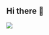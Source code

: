 ## Hi there 👋

<!--
**gkdms13572/gkdms13572** is a ✨ _special_ ✨ repository because its `README.md` (this file) appears on your GitHub profile.

Here are some ideas to get you started:

- 🔭 I’m currently working on ...
- 🌱 I’m currently learning ...
- 👯 I’m looking to collaborate on ...
- 🤔 I’m looking for help with ...
- 💬 Ask me about ...
- 📫 How to reach me: ...
- 😄 Pronouns: ...
- ⚡ Fun fact: ...
-->
<a href="https://github.com/gkdms13572/coding_test.git" target="_blank"><img src="https://img.shields.io/badge/Python%20Badge-green?style=flat&logo=python&logoColor=white"/></a>
